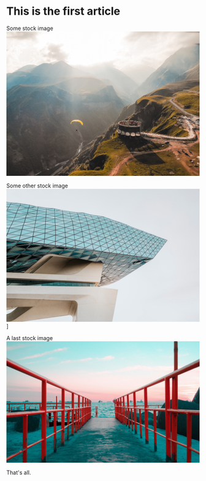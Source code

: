 # This is the first article

Some stock image
![image](image01.jpg)

Some other stock image
![nothing special](image02.jpg)]

A last stock image
![ all right ](image03.jpg)

That's all.
